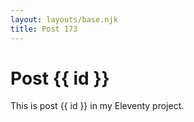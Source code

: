 ```yaml
---
layout: layouts/base.njk
title: Post 173
---
```


# Post {{ id }}

This is post {{ id }} in my Eleventy project.
